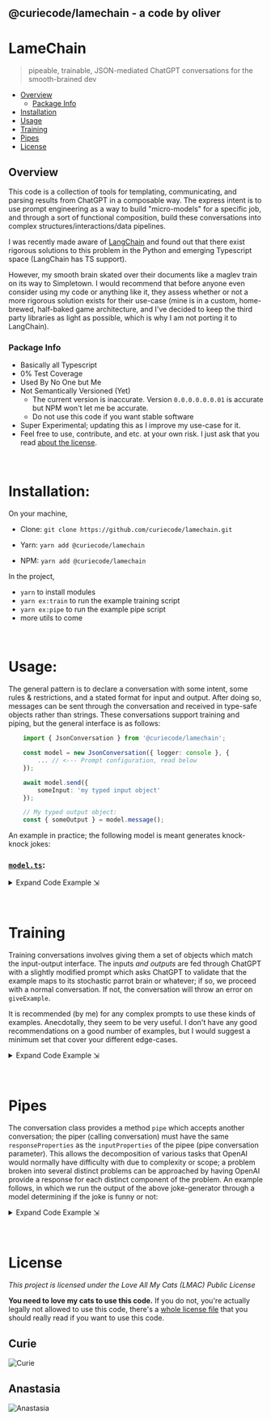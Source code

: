 ## @curiecode/lamechain - a code by oliver
# LameChain
> pipeable, trainable, JSON-mediated ChatGPT conversations for the smooth-brained dev

- [Overview](#overview)
    - [Package Info](#package-info)
- [Installation](#installation)
- [Usage](#usage)
- [Training](#training)
- [Pipes](#piping)
- [License](#license)

## Overview
This code is a collection of tools for templating, communicating, and parsing results from ChatGPT in a composable way.  The express intent is to use prompt engineering as a way to build "micro-models" for a specific job, and through a sort of functional composition, build these conversations into complex structures/interactions/data pipelines.

I was recently made aware of [LangChain](https://langchain.readthedocs.io/en/latest/)  and found out that there exist rigorous solutions to this problem in the Python and emerging Typescript space (LangChain has TS support).

However, my smooth brain skated over their documents like a maglev train on its way to Simpletown.  I would recommend that before anyone even consider using my code or anything like it, they assess whether or not a more rigorous solution exists for their use-case (mine is in a custom, home-brewed, half-baked game architecture, and I've decided to keep the third party libraries as light as possible, which is why I am not porting it to LangChain).

### Package Info
- Basically all Typescript
- 0% Test Coverage
- Used By No One but Me
- Not Semantically Versioned (Yet)
    - The current version is inaccurate.  Version `0.0.0.0.0.0.01` is accurate but NPM won't let me be accurate.
    - Do not use this code if you want stable software
- Super Experimental; updating this as I improve my use-case for it.
- Feel free to use, contribute, and etc. at your own risk.  I just ask that you read [about the license](#license).

<br>

# Installation:

On your machine, 

- Clone: `git clone https://github.com/curiecode/lamechain.git`

- Yarn: `yarn add @curiecode/lamechain`

- NPM: `yarn add @curiecode/lamechain`

In the project,

- `yarn` to install modules
- `yarn ex:train` to run the example training script
- `yarn ex:pipe` to run the example pipe script
- more utils to come

<br>

# Usage:

The general pattern is to declare a conversation with some intent, some rules & restrictions, and a stated format for input and output.  After doing so, messages can be sent through the conversation and received in type-safe objects rather than strings.  These conversations support training and piping, but the general interface is as follows: 

```typescript
    import { JsonConversation } from '@curiecode/lamechain';

    const model = new JsonConversation({ logger: console }, {
        ... // <--- Prompt configuration, read below
    });

    await model.send({
        someInput: 'my typed input object'
    });

    // My typed output object:
    const { someOutput } = model.message();
```

An example in practice; the following model is meant generates knock-knock jokes:
### [`model.ts`][BasicModelFile]:
<details> 
  <summary>Expand Code Example ⇲</summary>

<!-- BEGIN-CODE: ./examples/shitModels/jokes.ts -->
```typescript
import { JsonConversation } from "@curiecode/lamechain";

export const model = new JsonConversation({
    logger: console
}, {
    config: {
        overallContext: 'tell me jokes',
        motivations: 'take an input string, and make a joke about it',
        rulesAndLimitations: [
            `always include the phrase KNOCK KNOCK, and WHO IS THERE? in your joke`,
            `the joke should be really, really funny like something kurt vonnegut wrote`,                
        ]
    },
    inputProperties: {
        jokePrompt: 'a phrase for you to make a joke about'
    },
    responseProperties: {
        jokeString: 'the really funny joke that you invented'
    }
});
```
<!-- END-CODE: ./examples/shitModels/jokes.ts -->

```typescript
    await model.send({ jokePrompt: 'using chatGPT to tell jokes' });
    console.log(`Generated Joke: ${model.message().jokeString}`);
```

</details>
<br><br>

# Training

Training conversations involves giving them a set of objects which match the input-output interface.  The inputs *and outputs* are fed through ChatGPT with a slightly modified prompt which asks ChatGPT to validate that the example maps to its stochastic parrot brain or whatever; if so, we proceed with a normal conversation.  If not, the conversation will throw an error on `giveExample`.

It is recommended (by me) for any complex prompts to use these kinds of examples.  Anecdotally, they seem to be very useful.  I don't have any good recommendations on a good number of examples, but I would suggest a minimum set that cover your different edge-cases.

<details> 
  <summary>Expand Code Example ⇲</summary>

```typescript
import { TrainedConversation } from "@curiecode/lamechain";
import { jokeModel } from './examples/shitModels/jokes';

const trainedModel = new TrainedConversation(jokeModel);

await model.giveExample({ 
    jokeInput: `no one home in oliver's head` 
}, {
    jokeString: `KNOCK KNOCK / Who's there? / Literally no one, my brain is empty af.` 
});

await model.giveExample({ 
    jokeInput: `pete townshend` 
}, {
    jokeString: `KNOCK KNOCK / Who's there? / A Who / What?  I'm confused` 
});

await model.send({
    jokeInput: 'some joke prompt'
});

const { jokeString } = model.message();

// ... 

```
</details>
<br><br>

# Pipes

The conversation class provides a method `pipe` which accepts another conversation; the piper (calling conversation) must have the same `responseProperties` as the `inputProperties` of the pipee (pipe conversation parameter).  This allows the decomposition of various tasks that OpenAI would normally have difficulty with due to complexity or scope; a problem broken into several distinct problems can be approached by having OpenAI provide a response for each distinct component of the problem.  An example follows, in which we run the output of the above joke-generator through a model determining if the joke is funny or not:

<details> 
  <summary>Expand Code Example ⇲</summary>

[`jokeDeterminer.ts`][JokeDeterminerFile]:

<!-- BEGIN-CODE: ./examples/shitModels/jokeDeterminer.ts -->
```typescript
import { JsonConversation } from "../..";

export const model = new JsonConversation({
    logger: console
}, {
    config: {
        overallContext: 'tell me if a joke is quality',
        motivations: 'take an input KNOCK KNOCK joke, and tell me if it is funny',
        rulesAndLimitations: [
            `some antijokes may not always have the WHO IS THERE part`,
        ]
    },
    inputProperties: {
        jokeOutput: 'a phrase for you to judge the funniness of'
    },
    responseProperties: {
        jokeJudgement: 'a judgement of how funny the joke is'
    }
});
```
<!-- END-CODE: ./examples/shitModels/jokeDeterminer.ts -->

```typescript
import { model as jokeModel } from '../the/#usage/example';
import { model as jokeDeterminerModel } from '../the/above/section';
    
jokeModel.pipe(jokeDeterminerModel);
await jokeModel.send({ jokePrompt: 'a joke about pipes' });
const jokeThatWasGenerated = jokeModel.message();
const jokeDetermination = jokeDeterminerModel.message();

console.log({
    joke: jokeThatWasGenerated.jokeString,
    jokeIsFunny: jokeDetermination.jokeJudgement
})
```

</details>
<br><br>

# License

*This project is licensed under the Love All My Cats (LMAC) Public License*

**You need to love my cats to use this code.**  If you do not, you're actually legally not allowed to use this code, there's a [whole license file](./LICENSE.md) that you should really read if you want to use this code.

## Curie

![Curie](https://i.imgur.com/fR4ECzy.jpeg)

## Anastasia

![Anastasia](https://i.imgur.com/auJrbvX.jpg)


[BasicModelFile]: ./examples/shitModels/jokes.ts
[JokeDeterminerFile]: ./examples/shitModels/jokeDeterminer.ts
